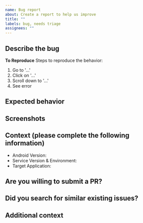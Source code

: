 ```yaml
---
name: Bug report
about: Create a report to help us improve
title: ""
labels: bug, needs triage
assignees: ""
---
```


## Describe the bug

<!-- A clear and concise description of what the bug is. -->

**To Reproduce**
Steps to reproduce the behavior:

1. Go to '...'
2. Click on '...'
3. Scroll down to '...'
4. See error

## Expected behavior

<!-- A clear and concise description of what you expected to happen. -->

## Screenshots

<!-- If applicable, add screenshots to help explain your problem. -->

## Context (please complete the following information)

- Android Version: <!--e.g. Kitkat/Oreo -->
- Service Version & Environment: <!--e.g. 1.140.1 Insider -->
- Target Application: <!--e.g. Android Messaging -->

## Are you willing to submit a PR?

<!-- If asked, will you be willing to submit a PR to fix this bug? -->

## Did you search for similar existing issues?

<!-- Did you search for similar issues in our github issues or on [stackoverflow](https://stackoverflow.com/questions/tagged/accessibility-insights) -->

## Additional context

<!-- Add any other context about the problem here. -->
